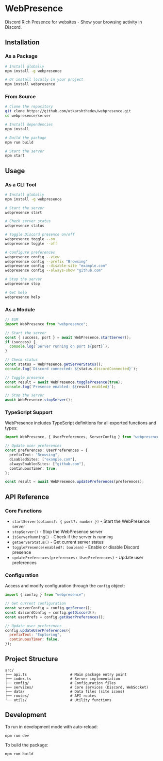 # WebPresence

Discord Rich Presence for websites - Show your browsing activity in Discord.

## Installation

### As a Package

```bash
# Install globally
npm install -g webpresence

# Or install locally in your project
npm install webpresence
```

### From Source

```bash
# Clone the repository
git clone https://github.com/utkarshthedev/webpresence.git
cd webpresence/server

# Install dependencies
npm install

# Build the package
npm run build

# Start the server
npm start
```

## Usage

### As a CLI Tool

```bash
# Install globally
npm install -g webpresence

# Start the server
webpresence start

# Check server status
webpresence status

# Toggle Discord presence on/off
webpresence toggle --on
webpresence toggle --off

# Configure preferences
webpresence config --view
webpresence config --prefix "Browsing"
webpresence config --disable-site "example.com"
webpresence config --always-show "github.com"

# Stop the server
webpresence stop

# Get help
webpresence help
```

### As a Module

```javascript
// ESM
import WebPresence from "webpresence";

// Start the server
const { success, port } = await WebPresence.startServer();
if (success) {
  console.log(`Server running on port ${port}`);
}

// Check status
const status = WebPresence.getServerStatus();
console.log(`Discord connected: ${status.discordConnected}`);

// Toggle presence
const result = await WebPresence.togglePresence(true);
console.log(`Presence enabled: ${result.enabled}`);

// Stop the server
await WebPresence.stopServer();
```

### TypeScript Support

WebPresence includes TypeScript definitions for all exported functions and types:

```typescript
import WebPresence, { UserPreferences, ServerConfig } from "webpresence";

// Update user preferences
const preferences: UserPreferences = {
  prefixText: "Browsing",
  disabledSites: ["example.com"],
  alwaysEnabledSites: ["github.com"],
  continuousTimer: true,
};

const result = await WebPresence.updatePreferences(preferences);
```

## API Reference

### Core Functions

- `startServer(options?: { port?: number })` - Start the WebPresence server
- `stopServer()` - Stop the WebPresence server
- `isServerRunning()` - Check if the server is running
- `getServerStatus()` - Get current server status
- `togglePresence(enabled?: boolean)` - Enable or disable Discord presence
- `updatePreferences(preferences: UserPreferences)` - Update user preferences

### Configuration

Access and modify configuration through the `config` object:

```javascript
import { config } from "webpresence";

// Get current configuration
const serverConfig = config.getServer();
const discordConfig = config.getDiscord();
const userPrefs = config.getUserPreferences();

// Update user preferences
config.updateUserPreferences({
  prefixText: "Exploring",
  continuousTimer: false,
});
```

## Project Structure

```
src/
├── api.ts                    # Main package entry point
├── index.ts                  # Server implementation
├── config/                   # Configuration files
├── services/                 # Core services (Discord, WebSocket)
├── data/                     # Data files (site icons)
├── routes/                   # API routes
└── utils/                    # Utility functions
```

## Development

To run in development mode with auto-reload:

```bash
npm run dev
```

To build the package:

```bash
npm run build
```

